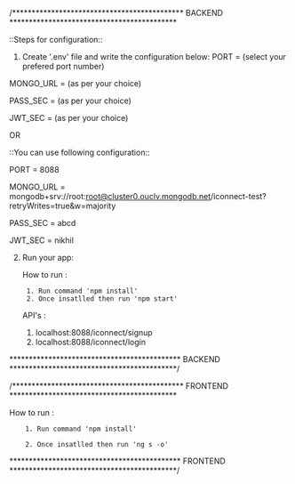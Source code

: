 /******************************************** BACKEND *******************************************

::Steps for configuration::
1. Create '.env' file and write the configuration below:
PORT = (select your prefered port number)

MONGO_URL = (as per your choice)

PASS_SEC = (as per your choice)

JWT_SEC = (as per your choice)

OR 

::You can use following configuration::

PORT = 8088

MONGO_URL = mongodb+srv://root:root@cluster0.ouclv.mongodb.net/iconnect-test?retryWrites=true&w=majority

PASS_SEC = abcd

JWT_SEC = nikhil


2. Run your app:
	
	How to run :
	
		1. Run command 'npm install'
		2. Once insatlled then run 'npm start'
		
	API's :
	1. localhost:8088/iconnect/signup
	2. localhost:8088/iconnect/login

******************************************** BACKEND *******************************************/



/******************************************** FRONTEND *******************************************

How to run :

		1. Run command 'npm install'
		
		2. Once insatlled then run 'ng s -o'

******************************************** FRONTEND *******************************************/
